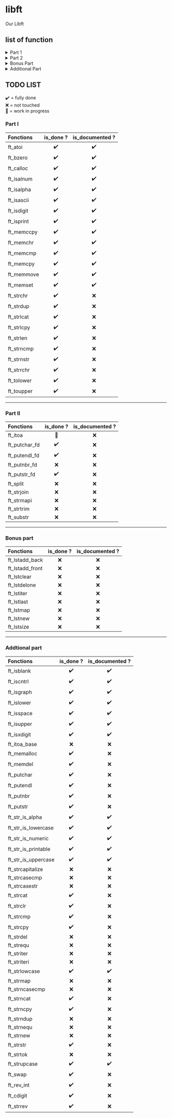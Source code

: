 # libft
Our Libft

## list of function

<details>
	<summary>Part 1</summary>

- [ft_atoi](./ft_atoi.c)
- [ft_bzero](./ft_bzero)
- [ft_calloc](./ft_calloc)
- [ft_isalnum](./ft_isalnum)
- [ft_isalpha](./ft_isalpha)
- [ft_isascii](./ft_isascii)
- [ft_isdigit](./ft_isdigit)
- [ft_isprint](./ft_isprint)
- [ft_memccpy](./ft_memccpy)
- [ft_memchr](./ft_memchr)
- [ft_memcmp](./ft_memcmp)
- [ft_memcpy](./ft_memcpy)
- [ft_memmove](./ft_memmove)
- [ft_memset](./ft_memset)
- [ft_strchr](./ft_strchr)
- [ft_strdup](./ft_strdup)
- [ft_strlcat](./ft_strlcat)
- [ft_strlcpy](./ft_strlcpy)
- [ft_strlen](./ft_strlen)
- [ft_strncmp](./ft_strncmp)
- [ft_strnstr](./ft_strnstr)
- [ft_strrchr](./ft_strrchr)
- [ft_tolower](./ft_tolower)
- [ft_toupper](./ft_toupper)

</details>
<details>
	<summary>Part 2</summary>

- [ft_itoa](./ft_itoa)
- [ft_putchar_fd](./ft_putchar_fd)
- [ft_putendl_fd](./ft_putendl_fd)
- [ft_putnbr_fd](./ft_putnbr_fd)
- [ft_putstr_fd](./ft_putstr_fd)
- [ft_split](./ft_split)
- [ft_strjoin](./ft_strjoin)
- [ft_strmapi](./ft_strmapi)
- [ft_strtrim](./ft_strtrim)
- [ft_substr](./ft_substr)

</details>

<details>
	<summary>Bonus Part</summary>

- [ft_lstadd_back](./ft_lstadd_back)
- [ft_lstadd_front](./ft_lstadd_front)
- [ft_lstclear](./ft_lstclear)
- [ft_lstdelone](./ft_lstdelone)
- [ft_lstiter](./ft_lstiter)
- [ft_lstlast](./ft_lstlast)
- [ft_lstmap](./ft_lstmap)
- [ft_lstnew](./ft_lstnew)
- [ft_lstsize](./ft_lstsize)

</details>
<details>
	<summary>Additional Part</summary>

- [ft_isblank](./ft_isblank)
- [ft_iscntrl](./ft_iscntrl)
- [ft_isgraph](./ft_isgraph)
- [ft_islower](./ft_islower)
- [ft_isspace](./ft_isspace)
- [ft_isupper](./ft_isupper)
- [ft_isxdigit](./ft_isxdigit)
- [ft_itoa_base](./ft_itoa_base)
- [ft_memalloc](./ft_memalloc)
- [ft_memdel](./ft_memdel)
- [ft_putchar](./ft_putchar)
- [ft_putendl](./ft_putendl)
- [ft_putnbr](./ft_putnbr)
- [ft_putstr](./ft_putstr)
- [ft_str_is_alpha](./ft_str_is_alpha)
- [ft_str_is_lowercase](./ft_str_is_lowercase)
- [ft_str_is_numeric](./ft_str_is_numeric)
- [ft_str_is_printable](./ft_str_is_printable)
- [ft_str_is_uppercase](./ft_str_is_uppercase)
- [ft_strcapitalize](./ft_strcapitalize)
- [ft_strcasecmp](./ft_strcasecmp)
- [ft_strcasestr](./ft_strcasestr)
- [ft_strcat](./ft_strcat)
- [ft_strclr](./ft_strclr)
- [ft_strcmp](./ft_strcmp)
- [ft_strcpy](./ft_strcpy)
- [ft_strdel](./ft_strdel)
- [ft_strequ](./ft_strequ)
- [ft_striter](./ft_striter)
- [ft_striteri](./ft_striteri)
- [ft_strlowcase](./ft_strlowcase)
- [ft_strmap](./ft_strmap)
- [ft_strncasecmp](./ft_strncasecmp)
- [ft_strncat](./ft_strncat)
- [ft_strncpy](./ft_strncpy)
- [ft_strndup](./ft_strndup)
- [ft_strnequ](./ft_strnequ)
- [ft_strnew](./ft_strnew)
- [ft_strstr](./ft_strstr)
- [ft_strtok](./ft_strtok)
- [ft_strupcase](./ft_strupcase)
- [ft_swap](./ft_swap)
- [ft_rev_int](./ft_rev_int)
- [ft_cdigit](./ft_cdigit)
- [ft_strrev](./ft_strrev)

</details>

## TODO LIST

✔️ = fully done<br>
❌ = not touched<br>
🚧 = work in progress<br>

### Part I

|Fonctions			|is_done ?|is_documented ?|
|:------------------|:-------:|:-------------:|
|ft_atoi			|✔️       |✔️             |
|ft_bzero			|✔️       |✔️             |
|ft_calloc			|✔️       |✔️             |
|ft_isalnum			|✔️       |✔️             |
|ft_isalpha			|✔️       |✔️             |
|ft_isascii			|✔️       |✔️             |
|ft_isdigit			|✔️       |✔️             |
|ft_isprint			|✔️       |✔️             |
|ft_memccpy			|✔️       |✔️             |
|ft_memchr			|✔️       |✔️             |
|ft_memcmp			|✔️       |✔️             |
|ft_memcpy			|✔️       |✔️             |
|ft_memmove			|✔️       |✔️             |
|ft_memset			|✔️       |✔️             |
|ft_strchr			|✔️       |❌             |
|ft_strdup			|✔️       |❌             |
|ft_strlcat			|✔️       |❌             |
|ft_strlcpy			|✔️       |❌             |
|ft_strlen			|✔️       |❌             |
|ft_strncmp			|✔️       |❌             |
|ft_strnstr			|✔️       |❌             |
|ft_strrchr			|✔️       |❌             |
|ft_tolower			|✔️       |❌             |
|ft_toupper			|✔️       |❌             |

---

### Part II

|Fonctions			|is_done ?|is_documented ?|
|:------------------|:-------:|:-------------:|
|ft_itoa			|🚧       |❌             |
|ft_putchar_fd		|✔️       |❌             |
|ft_putendl_fd		|✔️       |❌             |
|ft_putnbr_fd		|❌       |❌             |
|ft_putstr_fd		|✔️       |❌             |
|ft_split			|❌       |❌             |
|ft_strjoin			|❌       |❌             |
|ft_strmapi			|❌       |❌             |
|ft_strtrim			|❌       |❌             |
|ft_substr			|❌       |❌             |

---

### Bonus part

|Fonctions			|is_done ?|is_documented ?|
|:------------------|:-------:|:-------------:|
|ft_lstadd_back		|❌       |❌             |
|ft_lstadd_front	|❌       |❌             |
|ft_lstclear		|❌       |❌             |
|ft_lstdelone		|❌       |❌             |
|ft_lstiter			|❌       |❌             |
|ft_lstlast			|❌       |❌             |
|ft_lstmap			|❌       |❌             |
|ft_lstnew			|❌       |❌             |
|ft_lstsize			|❌       |❌             |

---

### Addtional part

|Fonctions			|is_done ?|is_documented ?|
|:------------------|:-------:|:-------------:|
|ft_isblank			|✔️       |✔️             |
|ft_iscntrl			|✔️       |✔️             |
|ft_isgraph			|✔️       |✔️             |
|ft_islower			|✔️       |✔️             |
|ft_isspace			|✔️       |✔️             |
|ft_isupper			|✔️       |✔️             |
|ft_isxdigit		|✔️       |✔️             |
|ft_itoa_base		|❌       |❌             |
|ft_memalloc		|✔️       |❌             |
|ft_memdel			|✔️       |❌             |
|ft_putchar			|✔️       |❌             |
|ft_putendl			|✔️       |❌             |
|ft_putnbr			|✔️       |❌             |
|ft_putstr			|✔️       |❌             |
|ft_str_is_alpha	|✔️       |✔️             |
|ft_str_is_lowercase|✔️       |✔️             |
|ft_str_is_numeric	|✔️       |✔️             |
|ft_str_is_printable|✔️       |✔️             |
|ft_str_is_uppercase|✔️       |✔️             |
|ft_strcapitalize	|❌       |❌             |
|ft_strcasecmp		|❌       |❌             |
|ft_strcasestr		|❌       |❌             |
|ft_strcat			|✔️       |❌             |
|ft_strclr			|✔️       |❌             |
|ft_strcmp			|✔️       |❌             |
|ft_strcpy			|✔️       |❌             |
|ft_strdel			|❌       |❌             |
|ft_strequ			|❌       |❌             |
|ft_striter			|❌       |❌             |
|ft_striteri		|❌       |❌             |
|ft_strlowcase		|✔️       |✔️             |
|ft_strmap			|❌       |❌             |
|ft_strncasecmp		|❌       |❌             |
|ft_strncat			|✔️       |❌             |
|ft_strncpy			|✔️       |❌             |
|ft_strndup			|❌       |❌             |
|ft_strnequ			|❌       |❌             |
|ft_strnew			|❌       |❌             |
|ft_strstr			|✔️       |❌             |
|ft_strtok			|❌       |❌             |
|ft_strupcase		|✔️       |✔️             |
|ft_swap			|✔️       |❌             |
|ft_rev_int			|✔️       |❌             |
|ft_cdigit			|✔️       |❌             |
|ft_strrev			|✔️       |❌             |
